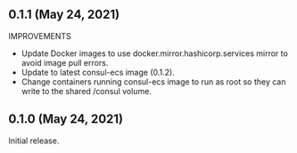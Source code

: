 ## 0.1.1 (May 24, 2021)

IMPROVEMENTS
* Update Docker images to use docker.mirror.hashicorp.services mirror to avoid image pull errors.
* Update to latest consul-ecs image (0.1.2).
* Change containers running consul-ecs image to run as root so they can write
  to the shared /consul volume.

## 0.1.0 (May 24, 2021)

Initial release.
